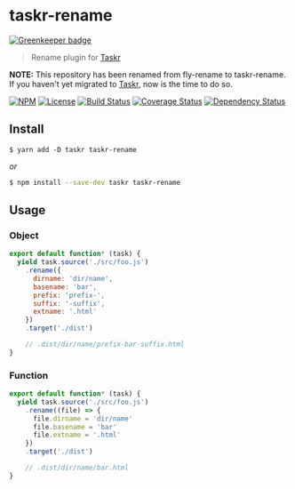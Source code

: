 # taskr-rename

[![Greenkeeper badge](https://badges.greenkeeper.io/caseyWebb/taskr-rename.svg)](https://greenkeeper.io/)
> Rename plugin for [Taskr][]

**NOTE:** This repository has been renamed from fly-rename to taskr-rename. If you haven't yet migrated to [Taskr][], now is the time to do so.

[![NPM][npm-shield]][npm]
[![License][license-shield]][license]
[![Build Status][travis-ci-shield]][travis-ci]
[![Coverage Status][codecov-shield]][codecov]
[![Dependency Status][david-dm-shield]][david-dm]

## Install

```yarn
$ yarn add -D taskr taskr-rename
```
*or*
```bash
$ npm install --save-dev taskr taskr-rename
```

## Usage

### Object
```js
export default function* (task) {
  yield task.source('./src/foo.js')
    .rename({
      dirname: 'dir/name',
      basename: 'bar',
      prefix: 'prefix-',
      suffix: '-suffix',
      extname: '.html'
    })
    .target('./dist')

    // .dist/dir/name/prefix-bar-suffix.html
}
```

### Function
```js
export default function* (task) {
  yield task.source('./src/foo.js')
    .rename((file) => {
      file.dirname = 'dir/name'
      file.basename = 'bar'
      file.extname = '.html'
    })
    .target('./dist')

    // .dist/dir/name/bar.html
}
```

[Taskr]: https://github.com/lukeed/taskr

[npm]: https://npmjs.com/package/taskr-rename
[npm-shield]: https://img.shields.io/npm/v/taskr-rename.svg

[license]: ./LICENSE
[license-shield]: https://img.shields.io/npm/l/taskr-rename.svg

[travis-ci]: https://travis-ci.org/caseyWebb/taskr-rename/
[travis-ci-shield]: https://img.shields.io/travis/caseyWebb/taskr-rename/master.svg

[codecov]: https://codecov.io/gh/caseyWebb/taskr-rename
[codecov-shield]: https://img.shields.io/codecov/c/github/caseyWebb/taskr-rename.svg

[david-dm]: https://david-dm.org/caseyWebb/taskr-rename#type=peer
[david-dm-shield]: https://img.shields.io/david/peer/caseyWebb/taskr-rename.svg
